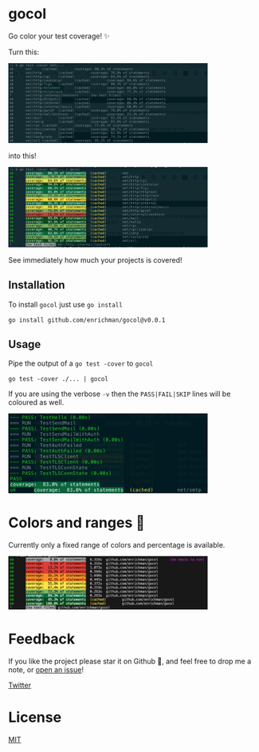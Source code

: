 # gocol

Go color your test coverage! ✨

Turn this:

<img alt="gocol 1" src="./assets/gocol_1.png" width="400px">

into this!

<img alt="gocol 2" src="./assets/gocol_2.png" width="400px">

See immediately how much your projects is covered!

## Installation

To install `gocol` just use `go install`
```
go install github.com/enrichman/gocol@v0.0.1
```

## Usage

Pipe the output of a `go test -cover` to `gocol`
```
go test -cover ./... | gocol
```

If you are using the verbose `-v` then the `PASS|FAIL|SKIP` lines will be coloured as well.

<img alt="gocol 4" src="./assets/gocol_4.png" width="400px">


# Colors and ranges 🌈

Currently only a fixed range of colors and percentage is available.

<img alt="gocol 3" src="./assets/gocol_3.png" width="400px">

# Feedback
If you like the project please star it on Github 🌟, and feel free to drop me a note, or [open an issue](https://github.com/enrichman/gocol/issues/new)!

[Twitter](https://twitter.com/enrichmann)

# License

[MIT](LICENSE)